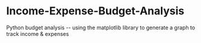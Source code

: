 # Income-Expense-Budget-Analysis
Python budget analysis -- using the matplotlib library to generate a graph to track income &amp; expenses
